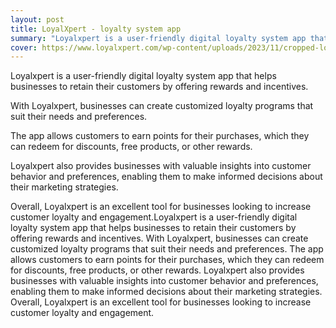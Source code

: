 ```yaml
---
layout: post
title: LoyalXpert - loyalty system app
summary: "Loyalxpert is a user-friendly digital loyalty system app that helps businesses to retain their customers by offering rewards and incentives."
cover: https://www.loyalxpert.com/wp-content/uploads/2023/11/cropped-logo-loyalxpert.png
---
```



Loyalxpert is a user-friendly digital loyalty system app that helps businesses to retain their customers by offering rewards and incentives.

With Loyalxpert, businesses can create customized loyalty programs that suit their needs and preferences.

The app allows customers to earn points for their purchases, which they can redeem for discounts, free products, or other rewards.

Loyalxpert also provides businesses with valuable insights into customer behavior and preferences, enabling them to make informed decisions about their marketing strategies.

Overall, Loyalxpert is an excellent tool for businesses looking to increase customer loyalty and engagement.Loyalxpert is a user-friendly digital loyalty system app that helps businesses to retain their customers by offering rewards and incentives. With Loyalxpert, businesses can create customized loyalty programs that suit their needs and preferences. The app allows customers to earn points for their purchases, which they can redeem for discounts, free products, or other rewards. Loyalxpert also provides businesses with valuable insights into customer behavior and preferences, enabling them to make informed decisions about their marketing strategies. Overall, Loyalxpert is an excellent tool for businesses looking to increase customer loyalty and engagement.

